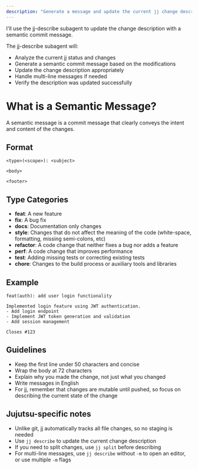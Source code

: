 ```yaml
---
description: "Generate a message and update the current jj change description with semantic commit message using a subagent."
---
```


I'll use the jj-describe subagent to update the change description with a semantic commit message.

The jj-describe subagent will:
- Analyze the current jj status and changes
- Generate a semantic commit message based on the modifications
- Update the change description appropriately
- Handle multi-line messages if needed
- Verify the description was updated successfully

# What is a Semantic Message?

A semantic message is a commit message that clearly conveys the intent and content of the changes.

## Format
```
<type>(<scope>): <subject>

<body>

<footer>
```

## Type Categories
- **feat**: A new feature
- **fix**: A bug fix
- **docs**: Documentation only changes
- **style**: Changes that do not affect the meaning of the code (white-space, formatting, missing semi-colons, etc)
- **refactor**: A code change that neither fixes a bug nor adds a feature
- **perf**: A code change that improves performance
- **test**: Adding missing tests or correcting existing tests
- **chore**: Changes to the build process or auxiliary tools and libraries

## Example
```
feat(auth): add user login functionality

Implemented login feature using JWT authentication.
- Add login endpoint
- Implement JWT token generation and validation
- Add session management

Closes #123
```

## Guidelines
- Keep the first line under 50 characters and concise
- Wrap the body at 72 characters
- Explain why you made the change, not just what you changed
- Write messages in English
- For jj, remember that changes are mutable until pushed, so focus on describing the current state of the change

## Jujutsu-specific notes
- Unlike git, jj automatically tracks all file changes, so no staging is needed
- Use `jj describe` to update the current change description
- If you need to split changes, use `jj split` before describing
- For multi-line messages, use `jj describe` without `-m` to open an editor, or use multiple `-m` flags